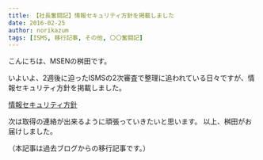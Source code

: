 ```yaml
---
title: 【社長奮闘記】情報セキュリティ方針を掲載しました
date: 2016-02-25
author: norikazum
tags: [ISMS, 移行記事, その他, 〇〇奮闘記]
---
```


こんにちは、MSENの桝田です。
 
いよいよ、2週後に迫ったISMSの2次審査で整理に追われている日々ですが、情報セキュリティ方針を掲載しました。

[情報セキュリティ方針](https://msen.jp/company/isms-cert/)

次は取得の連絡が出来るように頑張っていきたいと思います。
以上、桝田がお届けしました。

（本記事は過去ブログからの移行記事です。）
